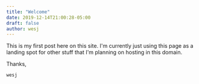 ```yaml
---
title: "Welcome"
date: 2019-12-14T21:00:28-05:00
draft: false
author: wesj
---
```


This is my first post here on this site. I'm currently just using this page as a landing spot for other stuff that I'm planning on hosting in this domain.

Thanks,

`wesj`